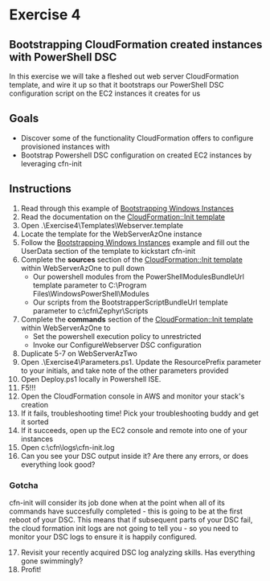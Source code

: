 # Exercise 4

## Bootstrapping CloudFormation created instances with PowerShell DSC

In this exercise we will take a fleshed out web server CloudFormation template, and wire it up so that it bootstraps our PowerShell DSC configuration script on the EC2 instances it creates for us

## Goals

* Discover some of the functionality CloudFormation offers to configure provisioned instances with
* Bootstrap Powershell DSC configuration on created EC2 instances by leveraging cfn-init

## Instructions

1. Read through this example of [Bootstrapping Windows Instances](http://docs.aws.amazon.com/AWSCloudFormation/latest/UserGuide/cfn-windows-stacks-bootstrapping.html)
2. Read the documentation on the [CloudFormation::Init template](http://docs.aws.amazon.com/AWSCloudFormation/latest/UserGuide/aws-resource-init.html)
3. Open .\Exercise4\Templates\Webserver.template
4. Locate the template for the WebServerAzOne instance
5. Follow the [Bootstrapping Windows Instances](http://docs.aws.amazon.com/AWSCloudFormation/latest/UserGuide/cfn-windows-stacks-bootstrapping.html) example and fill out the UserData section of the template to kickstart cfn-init
6. Complete the **sources** section of the [CloudFormation::Init template](http://docs.aws.amazon.com/AWSCloudFormation/latest/UserGuide/aws-resource-init.html) within WebServerAzOne to pull down
	* Our powershell modules from the PowerShellModulesBundleUrl template parameter to C:\Program Files\WindowsPowerShell\Modules
	* Our scripts from the BootstrapperScriptBundleUrl template parameter to c:\cfn\Zephyr\Scripts
7. Complete the **commands** section of the [CloudFormation::Init template](http://docs.aws.amazon.com/AWSCloudFormation/latest/UserGuide/aws-resource-init.html) within WebServerAzOne to
	* Set the powershell execution policy to unrestricted
	* Invoke our ConfigureWebserver DSC configuration
8. Duplicate 5-7 on WebServerAzTwo
9. Open .\Exercise4\Parameters.ps1. Update the ResourcePrefix parameter to your initials, and take note of the other parameters provided
10. Open Deploy.ps1 locally in Powershell ISE.
11. F5!!!
12. Open the CloudFormation console in AWS and monitor your stack's creation
13. If it fails, troubleshooting time! Pick your troubleshooting buddy and get it sorted
14. If it succeeds, open up the EC2 console and remote into one of your instances
15. Open c:\cfn\logs\cfn-init.log
16. Can you see your DSC output inside it? Are there any errors, or does everything look good? 

### Gotcha

cfn-init will consider its job done when at the point when all of its commands have succesfully completed - this is going to be at the first reboot of your DSC. This means that if subsequent parts of your DSC fail, the cloud formation init logs are not going to tell you - so you need to monitor your DSC logs to ensure it is happily configured.

17. Revisit your recently acquired DSC log analyzing skills. Has everything gone swimmingly?
18. Profit!
